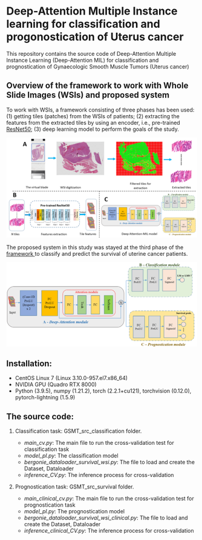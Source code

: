 # Deep-Attention Multiple Instance learning for classification and progonostication of Uterus cancer

This repository contains the source code of Deep-Attention Multiple Instance Learning (Deep-Attention MIL)
for classification and prognostication of Gynaecologic Smooth Muscle Tumors (Uterus cancer)

## Overview of the framework to work with Whole Slide Images (WSIs) and proposed system
To work with WSIs, a framework consisting of three phases has been used: (1) getting tiles (patches) from the WSIs of patients; (2) extracting the features from the extracted tiles by using an encoder, i.e., pre-trained <a href="https://arxiv.org/abs/1512.03385" target="blank">ResNet50</a>; (3) deep learning model to perform the goals of the study. 

![overview](docs/framework.png)

The proposed system in this study was stayed at the third phase of the <a href = "https://inria.hal.science/hal-04235077/document" target = "blank">framework </a> to classify and predict the survival of uterine cancer patients.

![overview](docs/model.png)

## Installation:
<ul>
	<li>CentOS Linux 7 (Linux 3.10.0-957.el7.x86_64)</li>
	<li>NVIDIA GPU (Quadro RTX 8000)</li>
	<li>Python (3.9.5), numpy (1.21.2), torch (2.2.1+cu121), torchvision (0.12.0), pytorch-lightning (1.5.9)</li>
</ul>

## The source code:
1. Classification task: GSMT_src_classification folder.
	<ul>
		<li><i>main_cv.py</i>: The main file to run the cross-validation test for classification task</li>
		<li><i>model_pl.py</i>: The classification model</li>
		<li><i>bergonie_dataloader_survival_wsi.py</i>: The file to load and create the Dataset, Dataloader</li>
		<li><i>inference_CV.py</i>: The inference process for cross-validation</li>
	</ul>

2. Prognostication task: GSMT_src_survival folder.
	<ul>
		<li><i>main_clinical_cv.py</i>: The main file to run the cross-validation test for prognostication task</li>
		<li><i>model_pl.py</i>: The prognostication model</li>
		<li><i>bergonie_dataloader_survival_wsi_clinical.py</i>: The file to load and create the Dataset, Dataloader</li>
		<li><i>inference_clinical_CV.py</i>: The inference process for cross-validation</li>
	</ul>